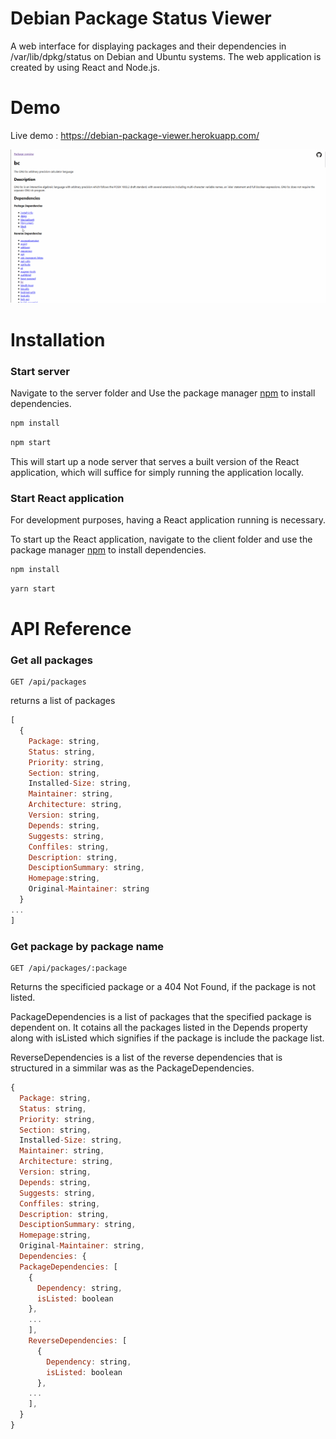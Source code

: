 # Debian Package Status Viewer
A web interface for displaying packages and their dependencies in /var/lib/dpkg/status on Debian and Ubuntu systems. The web application is created by using React and Node.js. 

# Demo 

Live demo : https://debian-package-viewer.herokuapp.com/

![alt text](https://github.com/christian-maigaard/debian-package-status-viewer/blob/master/images/debian-package-viewer-demo.gif?raw=true)


# Installation

### Start server

Navigate to the server folder and Use the package manager [npm](https://www.npmjs.com/) to install dependencies.

```bash
npm install
```

```bash
npm start
```

This will start up a node server that serves a built version of the React application, which will suffice for simply running the application locally. 

### Start React application

For development purposes, having a React application running is necessary.

To start up the React application, navigate to the client folder and use the package manager [npm](https://www.npmjs.com/) to install dependencies.

```bash
npm install
```

```bash
yarn start
```

# API Reference

### Get all packages

```http
GET /api/packages
```
returns a list of packages
```javascript
[
  {
    Package: string,
    Status: string,
    Priority: string,
    Section: string,
    Installed-Size: string,
    Maintainer: string,
    Architecture: string,
    Version: string,
    Depends: string,
    Suggests: string,
    Conffiles: string,
    Description: string,
    DesciptionSummary: string,
    Homepage:string,
    Original-Maintainer: string
  }
...
]
```

### Get package by package name

```http
GET /api/packages/:package
```

Returns the specificied package or a 404 Not Found, if the package is not listed.

PackageDependencies is a list of packages that the specified package is dependent on. It cotains all the packages listed in the Depends property along with isListed which signifies if the package is include the package list.

ReverseDependencies is a list of the reverse dependencies that is structured in a simmilar was as the PackageDependencies. 

```javascript
{
  Package: string,
  Status: string,
  Priority: string,
  Section: string,
  Installed-Size: string,
  Maintainer: string,
  Architecture: string,
  Version: string,
  Depends: string,
  Suggests: string,
  Conffiles: string,
  Description: string,
  DesciptionSummary: string,
  Homepage:string,
  Original-Maintainer: string,
  Dependencies: {
  PackageDependencies: [
    {
      Dependency: string,
      isListed: boolean
    },
    ...
    ],
    ReverseDependencies: [    
      {
        Dependency: string,
        isListed: boolean
      },
    ... 
    ],
  }
}



